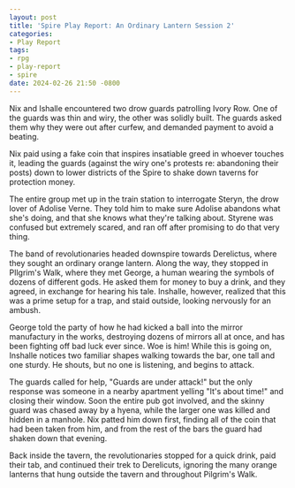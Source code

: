 ```yaml
---
layout: post
title: 'Spire Play Report: An Ordinary Lantern Session 2'
categories:
- Play Report
tags:
- rpg
- play-report
- spire
date: 2024-02-26 21:50 -0800
---
```

Nix and Ishalle encountered two drow guards patrolling Ivory Row. One of the guards was thin and wiry, the other was solidly built. The guards asked them why they were out after curfew, and demanded payment to avoid a beating.

Nix paid using a fake coin that inspires insatiable greed in whoever touches it, leading the guards (against the wiry one's protests re: abandoning their posts) down to lower districts of the Spire to shake down taverns for protection money.

The entire group met up in the train station to interrogate Steryn, the drow lover of Adolise Verne. They told him to make sure Adolise abandons what she's doing, and that she knows what they're talking about. Styrene was confused but extremely scared, and ran off after promising to do that very thing.

The band of revolutionaries headed downspire towards Derelictus, where they sought an ordinary orange lantern. Along the way, they stopped in PIlgrim's Walk, where they met George, a human wearing the symbols of dozens of different gods. He asked them for money to buy a drink, and they agreed, in exchange for hearing his tale. Inshalle, however, realized that this was a prime setup for a trap, and staid outside, looking nervously for an ambush.

George told the party of how he had kicked a ball into the mirror manufactury in the works, destroying dozens of mirrors all at once, and has been fighting off bad luck ever since. Woe is him! While this is going on, Inshalle notices two familiar shapes walking towards the bar, one tall and one sturdy.  He shouts, but no one is listening, and begins to attack.

The guards called for help, "Guards are under attack!" but the only response was someone in a nearby apartment yelling "It's about time!" and closing their window. Soon the entire pub got involved, and the skinny guard was chased away by a hyena, while the larger one was killed and hidden in a manhole. Nix patted him down first, finding all of the coin that had been taken from him, and from the rest of the bars the guard had shaken down that evening. 

Back inside the tavern, the revolutionaries stopped for a quick drink, paid their tab, and continued their trek to Derelicuts, ignoring the many orange lanterns that hung outside the tavern and throughout Pilgrim's Walk.